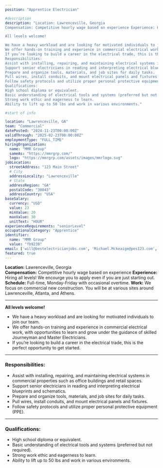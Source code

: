 ```yaml
---
position: "Apprentice Electrician"

#description
description: "Location: Lawrenceville, Georgia
Compensation: Competitive hourly wage based on experience Experience: Hiring all levels! We encourge you to apply even if you are just starting out. Schedule: Full-time, Monday-Friday with occasional overtime. Work: We focus on commercial new construction. You will be at various sites around Lawrenceville, Atlanta, and Athens.

All levels welcome!

We have a heavy workload and are looking for motivated individuals to join our team.
We offer hands-on training and experience in commercial electrical work, with opportunities to learn and grow under the guidance of skilled Journeyman and Master Electricians.
If you’re looking to build a career in the electrical trade, this is the perfect opportunity to get started.
Responsibilities:
Assist with installing, repairing, and maintaining electrical systems in commercial properties such as office buildings and retail spaces.
Support senior electricians in reading and interpreting electrical blueprints and schematics.
Prepare and organize tools, materials, and job sites for daily tasks.
Pull wires, install conduits, and mount electrical panels and fixtures.
Follow safety protocols and utilize proper personal protective equipment (PPE).
Qualifications:
High school diploma or equivalent.
Basic understanding of electrical tools and systems (preferred but not required).
Strong work ethic and eagerness to learn.
Ability to lift up to 50 lbs and work in various environments."

#start of info

location: "Lawrenceville, GA"
team: "Commercial"
datePosted: "2024-11-23T00:00:00Z"
validThrough: "2025-02-23T00:00:00Z"
employmentType: "FULL_TIME"
hiringOrganization: 
  name: "MMR Group"
  sameAs: "https://mmrgrp.com/"
  logo: "https://mmrgrp.com/assets/images/mmrlogo.svg"
jobLocation:
  streetAddress: "123 Main Street"
  # City
  addressLocality: "Lawrenceville"
  # State
  addressRegion: "GA"
  postalCode: "30043"
  addressCountry: "USA"
baseSalary:
  currency: "USD"
  value: 23
  minValue: 20
  maxValue: 30
  unitText: "HOUR"
experienceRequirements: "seniorLevel"
occupationalCategory: "Apprentice"
identifier:
  name: "MMR Group"
  value: "fb9238"   
email: ['will@bestelectricianjobs.com', 'Michael.Mckeaige@pes123.com', 'resumes@bestelectricianjobs.zohorecruitmail.com']
featured: true
---
```


**Location:** Lawrenceville, Georgia  
**Compensation:** Competitive hourly wage based on experience 
**Experience:** Hiring all levels! We encourge you to apply even if you are just starting out.
**Schedule:** Full-time, Monday-Friday with occasional overtime. 
**Work:** We focus on commercial new construction. You will be at various sites around Lawrenceville, Atlanta, and Athens. 

---

**All levels welcome!**
- We have a heavy workload and are looking for motivated individuals to join our team.
- We offer hands-on training and experience in commercial electrical work, with opportunities to learn and grow under the guidance of skilled Journeyman and Master Electricians.
- If you’re looking to build a career in the electrical trade, this is the perfect opportunity to get started.

---

### Responsibilities:
- Assist with installing, repairing, and maintaining electrical systems in commercial properties such as office buildings and retail spaces.  
- Support senior electricians in reading and interpreting electrical blueprints and schematics.  
- Prepare and organize tools, materials, and job sites for daily tasks.  
- Pull wires, install conduits, and mount electrical panels and fixtures.  
- Follow safety protocols and utilize proper personal protective equipment (PPE).  

---

### Qualifications:
- High school diploma or equivalent.  
- Basic understanding of electrical tools and systems (preferred but not required).  
- Strong work ethic and eagerness to learn.  
- Ability to lift up to 50 lbs and work in various environments.  



